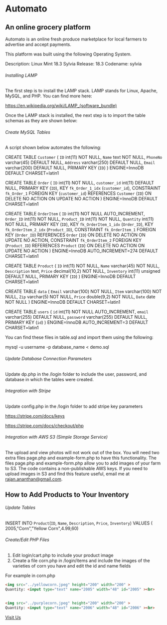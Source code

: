 # Automato

## An online grocery platform

Automato is an online fresh produce marketplace for local farmers to advertise and accept payments. 

This platform was built using the following Operating System. 

Description:	Linux Mint 18.3 Sylvia
Release:	18.3
Codename:	sylvia

###### Installing LAMP

The first step is to install the LAMP stack.  LAMP stands for Linux, Apache, MySQL, and PHP.  You can find more here:

https://en.wikipedia.org/wiki/LAMP_(software_bundle)

Once the LAMP stack is installed, the next step is to import the table schemas as they are shown below:

###### Create MySQL Tables

A script shown below automates the following:

CREATE TABLE `Customer` (
  `ID` int(11) NOT NULL,
  `Name` text NOT NULL,
  `PhoneNo` varchar(45) DEFAULT NULL,
  `Address` varchar(250) DEFAULT NULL,
  `Email` varchar(200) DEFAULT NULL,
  PRIMARY KEY (`ID`)
) ENGINE=InnoDB DEFAULT CHARSET=latin1


CREATE TABLE `Order` (
  `ID` int(11) NOT NULL,
  `customer_id` int(11) DEFAULT NULL,
  PRIMARY KEY (`ID`),
  KEY `fk_Order_1_idx` (`customer_id`),
  CONSTRAINT `fk_Order_1` FOREIGN KEY (`customer_id`) REFERENCES `Customer` (`ID`) ON DELETE NO ACTION ON UPDATE NO ACTION
) ENGINE=InnoDB DEFAULT CHARSET=latin1


CREATE TABLE `OrderItem` (
  `ID` int(11) NOT NULL AUTO_INCREMENT,
  `Order_ID` int(11) NOT NULL,
  `Product_ID` int(11) NOT NULL,
  `Quantity` int(11) NOT NULL,
  PRIMARY KEY (`ID`),
  KEY `fk_OrderItem_1_idx` (`Order_ID`),
  KEY `fk_OrderItem_2_idx` (`Product_ID`),
  CONSTRAINT `fk_OrderItem_1` FOREIGN KEY (`Order_ID`) REFERENCES `Order` (`ID`) ON DELETE NO ACTION ON UPDATE NO ACTION,
  CONSTRAINT `fk_OrderItem_2` FOREIGN KEY (`Product_ID`) REFERENCES `Product` (`ID`) ON DELETE NO ACTION ON UPDATE NO ACTION
) ENGINE=InnoDB AUTO_INCREMENT=274 DEFAULT CHARSET=latin1


CREATE TABLE `Product` (
  `ID` int(11) NOT NULL,
  `Name` varchar(45) NOT NULL,
  `Description` text,
  `Price` decimal(10,2) NOT NULL,
  `Inventory` int(11) unsigned DEFAULT NULL,
  PRIMARY KEY (`ID`)
) ENGINE=InnoDB DEFAULT CHARSET=latin1


CREATE TABLE `data` (
  `Email` varchar(100) NOT NULL,
  `Item` varchar(100) NOT NULL,
  `Zip` varchar(5) NOT NULL,
  `Price` double(9,2) NOT NULL,
  `Date` date NOT NULL
) ENGINE=InnoDB DEFAULT CHARSET=latin1


CREATE TABLE `users` (
  `id` int(11) NOT NULL AUTO_INCREMENT,
  `email` varchar(255) DEFAULT NULL,
  `password` varchar(255) DEFAULT NULL,
  PRIMARY KEY (`id`)
) ENGINE=InnoDB AUTO_INCREMENT=3 DEFAULT CHARSET=latin1


You can find these files in table.sql and import them using the following:

mysql -u username -p database_name < demo.sql

###### Update Database Connection Parameters

Update dp.php in the /login folder to include the user, password, and database in which the tables were created.


###### Integration with Stripe

Update config.php in the /login folder to add stripe key parameters

https://stripe.com/docs/keys

https://stripe.com/docs/checkout/php


###### Integration with AWS S3 (Simple Storage Service)

The upload and view photos will not work out of the box.  You will need two extra files page.php and example-form.php to have this functionality.  The files page.php and example-form.php allow you to add images of your farm to S3.  The code contains a non-publishable AWS keys.  If you need to upload images in S3 and find this feature useful, email me at rajan.ananthan@gmail.com.

## How to Add Products to Your Inventory

###### Update Tables

INSERT INTO `Product`(`ID`, `Name`, `Description`, `Price`, `Inventory`) VALUES ( 2005,"Corn","Yellow Corn",4.99,60)

###### Create/Edit PHP Files

1. Edit login/cart.php to include your product image
2. Create a file corn.php in /login/items and include the images of the varieties of corn you have and edit the id and name fields 

For example in corn.php

```html
<img src="../yellowcorn.jpeg" height="200" width="200" >
Quantity: <input type="text" name="2005" width="48" id="2005" ><br>	
  	
  	
<img src="../purplecorn.jpeg" height="200" width="200" >
Quantity: <input type="text" name="2006" width="48" id="2006" ><br>	
```






[Visit Us](http://foodio.000webhostapp.com)
